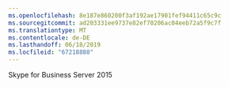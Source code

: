 ```yaml
---
ms.openlocfilehash: 8e187e860200f3af192ae17901fef94411c65c9c
ms.sourcegitcommit: ad203331ee9737e82ef70206ac04eeb72a5f9c7f
ms.translationtype: MT
ms.contentlocale: de-DE
ms.lasthandoff: 06/18/2019
ms.locfileid: "67218888"
---
```

Skype for Business Server 2015